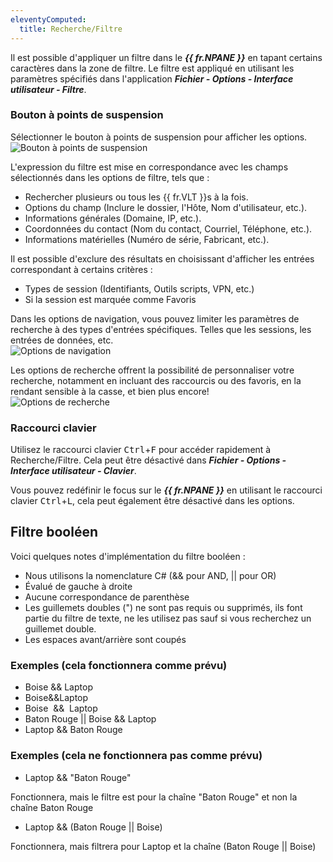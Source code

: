 ```yaml
---
eleventyComputed:
  title: Recherche/Filtre
---
```

Il est possible d'appliquer un filtre dans le ***{{ fr.NPANE }}*** en tapant certains caractères dans la zone de filtre. Le filtre est appliqué en utilisant les paramètres spécifiés dans l'application ***Fichier - Options - Interface utilisateur - Filtre***. 

### Bouton à points de suspension 

Sélectionner le bouton à points de suspension pour afficher les options.  
![Bouton à points de suspension](https://webdevolutions.azureedge.net/docs/fr/rdm/windows/clip11003.png) 

L'expression du filtre est mise en correspondance avec les champs sélectionnés dans les options de filtre, tels que :  

* Rechercher plusieurs ou tous les {{ fr.VLT }}s à la fois. 
* Options du champ (Inclure le dossier, l'Hôte, Nom d'utilisateur, etc.). 
* Informations générales (Domaine, IP, etc.). 
* Coordonnées du contact (Nom du contact, Courriel, Téléphone, etc.). 
* Informations matérielles (Numéro de série, Fabricant, etc.).  

Il est possible d'exclure des résultats en choisissant d'afficher les entrées correspondant à certains critères :  

* Types de session (Identifiants, Outils scripts, VPN, etc.) 
* Si la session est marquée comme Favoris 

Dans les options de navigation, vous pouvez limiter les paramètres de recherche à des types d'entrées spécifiques. Telles que les sessions, les entrées de données, etc.  
![Options de navigation](https://webdevolutions.azureedge.net/docs/fr/rdm/windows/clip11006.png) 

Les options de recherche offrent la possibilité de personnaliser votre recherche, notamment en incluant des raccourcis ou des favoris, en la rendant sensible à la casse, et bien plus encore!  
![Options de recherche](https://webdevolutions.azureedge.net/docs/fr/rdm/windows/clip11012.png) 

### Raccourci clavier 

Utilisez le raccourci clavier <kbd>Ctrl</kbd>+<kbd>F</kbd> pour accéder rapidement à Recherche/Filtre. Cela peut être désactivé dans ***Fichier - Options - Interface utilisateur - Clavier***.  

Vous pouvez redéfinir le focus sur le ***{{ fr.NPANE }}*** en utilisant le raccourci clavier <kbd>Ctrl</kbd>+<kbd>L</kbd>, cela peut également être désactivé dans les options. 

## Filtre booléen 

Voici quelques notes d'implémentation du filtre booléen :  

* Nous utilisons la nomenclature C# (&& pour AND, || pour OR) 
* Évalué de gauche à droite 
* Aucune correspondance de parenthèse 
* Les guillemets doubles (") ne sont pas requis ou supprimés, ils font partie du filtre de texte, ne les utilisez pas sauf si vous recherchez un guillemet double. 
* Les espaces avant/arrière sont coupés 

### Exemples (cela fonctionnera comme prévu) 

* Boise && Laptop 
* Boise&&Laptop 
* Boise  &&  Laptop 
* Baton Rouge || Boise && Laptop 
* Laptop && Baton Rouge 

### Exemples (cela ne fonctionnera pas comme prévu) 

* Laptop && "Baton Rouge"  

Fonctionnera, mais le filtre est pour la chaîne "Baton Rouge" et non la chaîne Baton Rouge 

* Laptop && (Baton Rouge || Boise)  

Fonctionnera, mais filtrera pour Laptop et la chaîne (Baton Rouge || Boise) 

